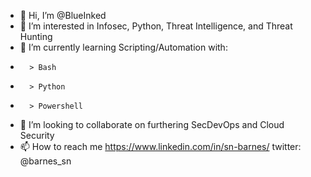 - 👋 Hi, I’m @BlueInked
- 👀 I’m interested in Infosec, Python, Threat Intelligence, and Threat Hunting
- 🌱 I’m currently learning Scripting/Automation with:
-       > Bash
-       > Python
-       > Powershell
- 💞️ I’m looking to collaborate on furthering SecDevOps and Cloud Security 
- 📫 How to reach me https://www.linkedin.com/in/sn-barnes/ twitter: @barnes_sn

<!---
BlueInked/BlueInked is a ✨ special ✨ repository because its `README.md` (this file) appears on your GitHub profile.
You can click the Preview link to take a look at your changes.
--->
